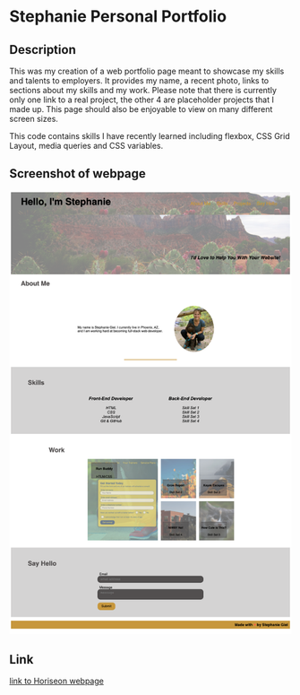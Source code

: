 # Stephanie Personal Portfolio

## Description 

This was my creation of a web portfolio page meant to showcase my skills and talents to employers. It provides my name, a recent photo, links to sections about my skills and my work. Please note that there is currently only one link to a real project, the other 4 are placeholder projects that I made up. This page should also be enjoyable to view on many different screen sizes. 

This code contains skills I have recently learned including flexbox, CSS Grid Layout, media queries and CSS variables.

## Screenshot of webpage

![Screenshot of Horiseon webpage](assets/images/stephanie-portfolio-screenshot.png)


## Link

[link to Horiseon webpage](https://sgiel.github.io/stephanie-portfolio/)